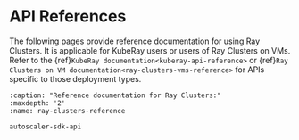 # API References

The following pages provide reference documentation for using Ray Clusters. It is applicable for KubeRay users or users of Ray Clusters on VMs.
Refer to the {ref}`KubeRay documentation<kuberay-api-reference>` or {ref}`Ray Clusters on VM documentation<ray-clusters-vms-reference>` for APIs specific to those deployment types.

```{toctree}
:caption: "Reference documentation for Ray Clusters:"
:maxdepth: '2'
:name: ray-clusters-reference

autoscaler-sdk-api
```

